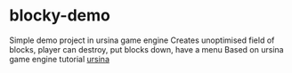 # blocky-demo
Simple demo project in ursina game engine
Creates unoptimised field of blocks, player can destroy, put blocks down, have a menu
Based on ursina game engine tutorial
[ursina](https://www.ursinaengine.org/)
